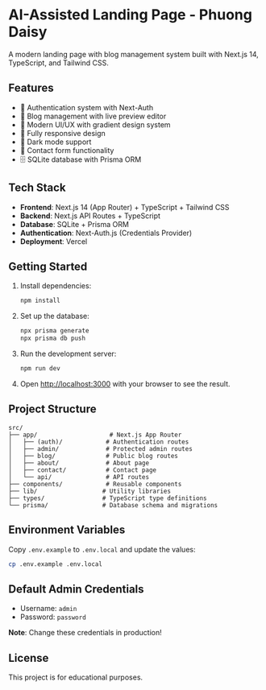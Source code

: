 # AI-Assisted Landing Page - Phuong Daisy

A modern landing page with blog management system built with Next.js 14, TypeScript, and Tailwind CSS.

## Features

- 🔐 Authentication system with Next-Auth
- 📝 Blog management with live preview editor
- 🎨 Modern UI/UX with gradient design system
- 📱 Fully responsive design
- 🌙 Dark mode support
- 📧 Contact form functionality
- 🗄️ SQLite database with Prisma ORM

## Tech Stack

- **Frontend**: Next.js 14 (App Router) + TypeScript + Tailwind CSS
- **Backend**: Next.js API Routes + TypeScript  
- **Database**: SQLite + Prisma ORM
- **Authentication**: Next-Auth.js (Credentials Provider)
- **Deployment**: Vercel

## Getting Started

1. Install dependencies:
   ```bash
   npm install
   ```

2. Set up the database:
   ```bash
   npx prisma generate
   npx prisma db push
   ```

3. Run the development server:
   ```bash
   npm run dev
   ```

4. Open [http://localhost:3000](http://localhost:3000) with your browser to see the result.

## Project Structure

```
src/
├── app/                    # Next.js App Router
│   ├── (auth)/            # Authentication routes
│   ├── admin/             # Protected admin routes
│   ├── blog/              # Public blog routes
│   ├── about/             # About page
│   ├── contact/           # Contact page
│   └── api/               # API routes
├── components/            # Reusable components
├── lib/                  # Utility libraries
├── types/                # TypeScript type definitions
└── prisma/               # Database schema and migrations
```

## Environment Variables

Copy `.env.example` to `.env.local` and update the values:

```bash
cp .env.example .env.local
```

## Default Admin Credentials

- Username: `admin`
- Password: `password`

**Note**: Change these credentials in production!

## License

This project is for educational purposes.